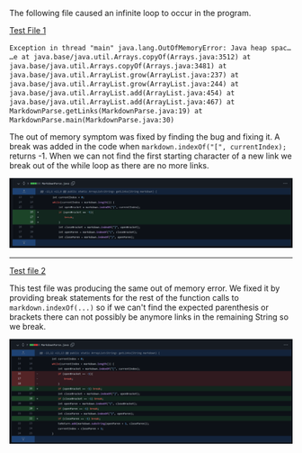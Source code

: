 
The following file caused an 
infinite loop to occur in the program.

[Test File 1](https://github.com/JasonMorris1/markdown-parser/blob/main/nolink.md)

```
Exception in thread "main" java.lang.OutOfMemoryError: Java heap spac…
…e at java.base/java.util.Arrays.copyOf(Arrays.java:3512) at java.base/java.util.Arrays.copyOf(Arrays.java:3481) at java.base/java.util.ArrayList.grow(ArrayList.java:237) at java.base/java.util.ArrayList.grow(ArrayList.java:244) at java.base/java.util.ArrayList.add(ArrayList.java:454) at java.base/java.util.ArrayList.add(ArrayList.java:467) at MarkdownParse.getLinks(MarkdownParse.java:19) at MarkdownParse.main(MarkdownParse.java:30)

```

The out of memory symptom was fixed by finding the bug and fixing it. A break was added in the code when `markdown.indexOf("[", currentIndex);` returns -1. When we can not find the first starting character of a new link we break out of the while loop as there are no more links. 

![Error1](/assets/images/error1.png)


***
[Test file 2](https://github.com/JasonMorris1/markdown-parser/blob/066335a1ae1b43d45ec9de511ec5d90beac9dac9/test2.md)

This test file was producing the same out of memory error. We fixed it by providing break statements for the rest of the function calls to `markdown.indexOf(...)` so if we can't find the expected parenthesis or brackets there can not possibly be anymore links in the remaining String so we break.

![Error2](/assets/images/error2.png)

